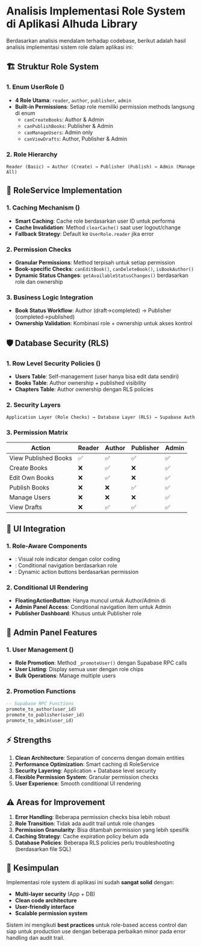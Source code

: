         
# Analisis Implementasi Role System di Aplikasi Alhuda Library

Berdasarkan analisis mendalam terhadap codebase, berikut adalah hasil analisis implementasi sistem role dalam aplikasi ini:

## 🏗️ **Struktur Role System**

### 1. **Enum UserRole** (<mcfile name="user.dart" path="d:\whatthebook\lib\features\auth\domain\entities\user.dart"></mcfile>)
- **4 Role Utama**: `reader`, `author`, `publisher`, `admin`
- **Built-in Permissions**: Setiap role memiliki permission methods langsung di enum
  - `canCreateBooks`: Author & Admin
  - `canPublishBooks`: Publisher & Admin  
  - `canManageUsers`: Admin only
  - `canViewDrafts`: Author, Publisher & Admin

### 2. **Role Hierarchy**
```
Reader (Basic) → Author (Create) → Publisher (Publish) → Admin (Manage All)
```

## 🔧 **RoleService Implementation**

### 1. **Caching Mechanism** (<mcfile name="role_service.dart" path="d:\whatthebook\lib\features\auth\domain\services\role_service.dart"></mcfile>)
- **Smart Caching**: Cache role berdasarkan user ID untuk performa
- **Cache Invalidation**: Method `clearCache()` saat user logout/change
- **Fallback Strategy**: Default ke `UserRole.reader` jika error

### 2. **Permission Checks**
- **Granular Permissions**: Method terpisah untuk setiap permission
- **Book-specific Checks**: `canEditBook()`, `canDeleteBook()`, `isBookAuthor()`
- **Dynamic Status Changes**: `getAvailableStatusChanges()` berdasarkan role dan ownership

### 3. **Business Logic Integration**
- **Book Status Workflow**: Author (draft→completed) → Publisher (completed→published)
- **Ownership Validation**: Kombinasi role + ownership untuk akses kontrol

## 🛡️ **Database Security (RLS)**

### 1. **Row Level Security Policies** (<mcfile name="FIX_COMPLETE_RLS_POLICIES.sql" path="d:\whatthebook\FIX_COMPLETE_RLS_POLICIES.sql"></mcfile>)
- **Users Table**: Self-management (user hanya bisa edit data sendiri)
- **Books Table**: Author ownership + published visibility
- **Chapters Table**: Author ownership dengan RLS policies

### 2. **Security Layers**
```
Application Layer (Role Checks) → Database Layer (RLS) → Supabase Auth
```

### 3. **Permission Matrix**
| Action | Reader | Author | Publisher | Admin |
|--------|--------|--------|-----------|-------|
| View Published Books | ✅ | ✅ | ✅ | ✅ |
| Create Books | ❌ | ✅ | ❌ | ✅ |
| Edit Own Books | ❌ | ✅ | ❌ | ✅ |
| Publish Books | ❌ | ❌ | ✅ | ✅ |
| Manage Users | ❌ | ❌ | ❌ | ✅ |
| View Drafts | ❌ | ✅ | ✅ | ✅ |

## 🎨 **UI Integration**

### 1. **Role-Aware Components**
- **<mcsymbol name="UserRoleChip" filename="user_role_chip.dart" path="d:\whatthebook\lib\features\auth\presentation\widgets\user_role_chip.dart" startline="4" type="class"></mcsymbol>**: Visual role indicator dengan color coding
- **<mcsymbol name="RoleAwareNavigation" filename="role_aware_navigation.dart" path="d:\whatthebook\lib\features\auth\presentation\widgets\role_aware_navigation.dart" startline="9" type="class"></mcsymbol>**: Conditional navigation berdasarkan role
- **<mcsymbol name="ImprovedBookActions" filename="improved_book_actions.dart" path="d:\whatthebook\lib\features\books\presentation\widgets\improved_book_actions.dart" startline="7" type="class"></mcsymbol>**: Dynamic action buttons berdasarkan permission

### 2. **Conditional UI Rendering**
- **FloatingActionButton**: Hanya muncul untuk Author/Admin di <mcfile name="books_page.dart" path="d:\whatthebook\lib\features\books\presentation\pages\books_page.dart"></mcfile>
- **Admin Panel Access**: Conditional navigation item untuk Admin
- **Publisher Dashboard**: Khusus untuk Publisher role

## 👑 **Admin Panel Features**

### 1. **User Management** (<mcfile name="admin_panel_page.dart" path="d:\whatthebook\lib\features\auth\presentation\pages\admin\admin_panel_page.dart"></mcfile>)
- **Role Promotion**: Method `_promoteUser()` dengan Supabase RPC calls
- **User Listing**: Display semua user dengan role chips
- **Bulk Operations**: Manage multiple users

### 2. **Promotion Functions**
```sql
-- Supabase RPC Functions
promote_to_author(user_id)
promote_to_publisher(user_id) 
promote_to_admin(user_id)
```

## ⚡ **Strengths**

1. **Clean Architecture**: Separation of concerns dengan domain entities
2. **Performance Optimization**: Smart caching di RoleService
3. **Security Layering**: Application + Database level security
4. **Flexible Permission System**: Granular permission checks
5. **User Experience**: Smooth conditional UI rendering

## ⚠️ **Areas for Improvement**

1. **Error Handling**: Beberapa permission checks bisa lebih robust
2. **Role Transition**: Tidak ada audit trail untuk role changes
3. **Permission Granularity**: Bisa ditambah permission yang lebih spesifik
4. **Caching Strategy**: Cache expiration policy belum ada
5. **Database Policies**: Beberapa RLS policies perlu troubleshooting (berdasarkan file SQL)

## 🎯 **Kesimpulan**

Implementasi role system di aplikasi ini sudah **sangat solid** dengan:
- **Multi-layer security** (App + DB)
- **Clean code architecture** 
- **User-friendly interface**
- **Scalable permission system**

Sistem ini mengikuti **best practices** untuk role-based access control dan siap untuk production use dengan beberapa perbaikan minor pada error handling dan audit trail.
        